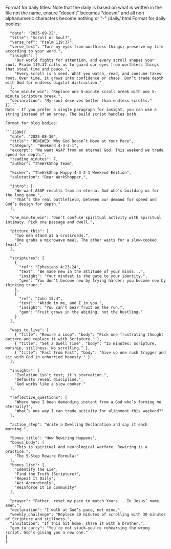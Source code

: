 Format for daily titles: Note that the daily is based on what is written in the file not the name, ensure "dosen't" becomes "doesnt" and all non alphanumeric characters become nothing or "-"
/daily/<SCRIPTURE-SLUG>_<TITLE-SLUG>_<YYYY-MM-DD>.html
Format for daily bodies:
```JSON({
  "date": "2025-09-22",
  "title": "Scroll or Soul?",
  "verse_ref": "Psalm 119:37",
  "verse_text": "Turn my eyes from worthless things; preserve my life according to your word.",
  "insight": [
    "Our world fights for attention, and every scroll shapes your soul. Psalm 119:37 calls us to guard our eyes from worthless things that steal time and peace.",
    "Every scroll is a seed. What you watch, read, and consume takes root. Over time, it grows into confidence or chaos. Don’t trade depth with God for endless digital distraction."
  ],
  "one_minute_win": "Replace one 5-minute scroll break with one 5-minute Scripture break.",
  "declaration": "My soul deserves better than endless scrolls."
})```
Note - If you prefer a single paragraph for insight, you can use a string instead of an array. The build script handles both.

Format for blog bodies:

```JSON{{
  "date": "2025-08-30",
  "title": "RENEWED: Why God Doesn’t Move at Your Pace",
  "category": "Weekend 4-3-2-1",
  "excerpt": "We want ASAP from an eternal God. This weekend we trade speed for depth.",
  "reading_minutes": 7,
  "author": "TheWrkShop Team",

  "kicker": "TheWrkShop Happy 4-3-2-1 Weekend Edition",
  "salutation": "Dear WorkShopper,",

  "intro": [
    "We want ASAP results from an eternal God who’s building us for the long game.",
    "That’s the real battlefield, between our demand for speed and God’s design for depth."
  ],

  "one_minute_win": "Don’t confuse spiritual activity with spiritual intimacy. Pick one passage and dwell.",

  "picture_this": [
    "Two men stand at a crossroads.",
    "One grabs a microwave meal. The other waits for a slow-cooked feast."
  ],

  "scriptures": [
    {
      "ref": "Ephesians 4:23-24",
      "text": "Be made new in the attitude of your minds...",
      "insight": "Your mindset is the gate to your identity.",
      "gem": "You don’t become new by trying harder; you become new by thinking truer."
    },
    {
      "ref": "John 15:4",
      "text": "Abide in me, and I in you.",
      "insight": "You can’t bear fruit on the run.",
      "gem": "Fruit grows in the abiding, not the hustling."
    }
  ],

  "ways_to_live": [
    { "title": "Rewire a Loop", "body": "Pick one frustrating thought pattern and replace it with Scripture." },
    { "title": "Set a Dwell Time", "body": "15 minutes: Scripture, worship, stillness. No scrolling." },
    { "title": "Fast from Fast", "body": "Give up one rush trigger and sit with God in unhurried honesty." }
  ],

  "insights": [
    "Isolation isn’t rest; it’s starvation.",
    "Defaults reveal discipline.",
    "God works like a slow cooker."
  ],

  "reflective_questions": [
    "Where have I been demanding instant from a God who’s forming me eternally?",
    "What’s one way I can trade activity for alignment this weekend?"
  ],

  "action_step": "Write a Dwelling Declaration and say it each morning.",

  "bonus_title": "How Rewiring Happens",
  "bonus_body": [
    "This is spiritual and neurological warfare. Rewiring is a practice.",
    "The 5-Step Rewire Formula:"
  ],
  "bonus_list": [
    "Identify the Lie",
    "Find the Truth (Scripture)",
    "Repeat It Daily",
    "Act Accordingly",
    "Reinforce It in Community"
  ],

  "prayer": "Father, reset my pace to match Yours... In Jesus’ name, amen.",
  "declaration": "I walk at God’s pace, not mine.",
  "weekly_challenge": "Replace 30 minutes of scrolling with 30 minutes of Scripture and stillness.",
  "invitation": "If this hit home, share it with a brother.",
  "gem_to_carry": "You’re not stuck—you’re rehearsing the wrong script. God’s giving you a new one."
}
}